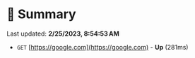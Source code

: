 # 📖 Summary
Last updated: **2/25/2023, 8:54:53 AM**

- `GET` [https://google.com](https://google.com) - **Up** (281ms)
